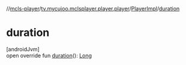 //[mcls-player](../../../index.md)/[tv.mycujoo.mclsplayer.player.player](../index.md)/[PlayerImpl](index.md)/[duration](duration.md)

# duration

[androidJvm]\
open override fun [duration](duration.md)(): [Long](https://kotlinlang.org/api/latest/jvm/stdlib/kotlin/-long/index.html)
